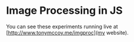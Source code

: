 # Image Processing in JS

You can see these experiments running live at [http://www.tonymccoy.me/imgproc](my website).